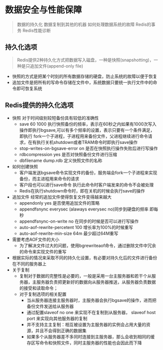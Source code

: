 # 数据安全与性能保障
> 数据的持久化
> 数据复制到其他的机器
> 如何处理数据系统的故障
> Redis的事务
> Redis性能诊断

## 持久化选项
> Redis提供2种持久化方式把数据写入磁盘，一种是快照(snapshotting)，一种是只追加文件(append-only file)
  * 快照的方式是把某个时刻的所有数据存储的硬盘，防止系统的故障以便于恢复
  * 追加文件是把所有的写命令存储在文件中，系统数据只要统一执行文件中的命令即可恢复系统

## Redis提供的持久化选项
  * 快照  对于时间级别较短备份具有较低的准确性
    - save 60 1000   执行快照备份的频率，表示在60秒之内如果有1000次写入操作即执行bgsave,可以有多个频率的设置，表示只要有一个条件满足，即执行
      fork一个子进程，子进程用来备份文件，父进程继续进行命令请求，在有执行关机shutdown或者TRAM命令时即执行save操作
    - stop-writes-on-bgsave-error on  是否在快照执行操作失败后进行写操作   
    - rdbcompression yes   是否对快照备份文件进行压缩
    - dbfilename dump.rdb  定义快照文件的名称
  * 如何创建快照
    - 客户端发送bgsave命令实现文件的备份，服务端会fork一个子进程来实现备份，而主进程用来命令的请求
    - 客户段也可以进行save命令  执行此命令时客户端发来的命令不会被处理
    - Redis在执行shutdown命令时，即在关机的时候会执行save的操作
  * 追加文件  经常的追加文件使得恢复文件变得越来越大
    - appendonly yes  是否使用追加文件的策略
    - appendfsnync everysec  (alaways  everysec no)同步到硬盘的频率  即每秒
    - appendfsnync-on-write no  在同步的时候是否可以进行写操作
    - auto-aof-rewrite-percetent 100  增长率为100%的时候重写
    - auto-aof-rewrite-min-size 64m   最少超过64M重写
  * 需要考虑AOF文件的大小
    -   为了解决文件过大的问题，使用bgrewriteaof命令，通过删除文件中冗余的命令来实现文件的重写
  * 根据实际的情况来采取不同的持久化设置，有必要对持久化后的文件进行备份在不同的服务器上
  * 关于复制
    - 复制对于数据的完整性是必要的，一般是采用一台主服务器和若干个从服务器，主服务器负责把更新好的数据向从服务器推送，从服务器负责数据的接受和读取命令；
    - 对于复制选项的相关配置
      * 当从服务器连接主服务器时，主服务器会执行bgsave的操作，进而把备份文件发送给从服务器
      * 通过配置slaveof no one 来实现不在复制到从服务器， slaveof host port 来实现向其他服务器的复制
      * 并不支持主主复制：相互被设置为主服务器的实例会占用大量的资源，并且不会得到正确的数据集
      * 如果多个从服务器差不多同时连接到主服务器，那么会收到相同的缓存区写命令和快照文件，同时主服务器的性能也会因此而下降

